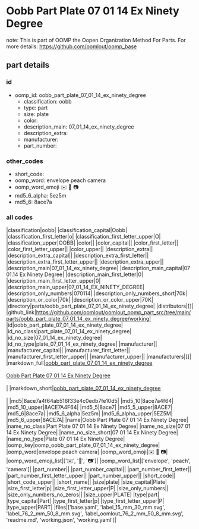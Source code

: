 # Oobb Part Plate 07 01 14 Ex Ninety Degree  

note: This is part of OOMP the Oopen Organization Method For Parts. For more details: https://github.com/oomlout/oomp_base

##  part details





### id
* oomp_id: oobb_part_plate_07_01_14_ex_ninety_degree
  * classification: oobb
  * type: part
  * size: plate
  * color: 
  * description_main: 07_01_14_ex_ninety_degree
  * description_extra: 
  * manufacturer: 
  * part_number: 

### other_codes
* short_code: 
* oomp_word: envelope peach camera
* oomp_word_emoji :envelope: :peach: :camera:
* md5_6_alpha: 5ez5m
* md5_6: 8ace7a

### all codes 
|classification|oobb|
|classification_capital|Oobb|
|classification_first_letter|o|
|classification_first_letter_upper|O|
|classification_upper|OOBB|
|color||
|color_capital||
|color_first_letter||
|color_first_letter_upper||
|color_upper||
|description_extra||
|description_extra_capital||
|description_extra_first_letter||
|description_extra_first_letter_upper||
|description_extra_upper||
|description_main|07_01_14_ex_ninety_degree|
|description_main_capital|07 01.14 Ex Ninety Degree|
|description_main_first_letter|0|
|description_main_first_letter_upper|0|
|description_main_upper|07_01_14_EX_NINETY_DEGREE|
|description_only_numbers|070114|
|description_only_numbers_short|70k|
|description_or_color|70k|
|description_or_color_upper|70K|
|directory|parts/oobb_part_plate_07_01_14_ex_ninety_degree|
|distributors|[]|
|github_link|https://github.com/oomlout/oomlout_oomp_part_src/tree/main/parts/oobb_part_plate_07_01_14_ex_ninety_degree/working|
|id|oobb_part_plate_07_01_14_ex_ninety_degree|
|id_no_class|part_plate_07_01_14_ex_ninety_degree|
|id_no_size|07_01_14_ex_ninety_degree|
|id_no_type|plate_07_01_14_ex_ninety_degree|
|manufacturer||
|manufacturer_capital||
|manufacturer_first_letter||
|manufacturer_first_letter_upper||
|manufacturer_upper||
|manufacturers|[]|
|markdown_full|[oobb_part_plate_07_01_14_ex_ninety_degree](https://github.com/oomlout/oomlout_oomp_part_src/tree/main/parts/oobb_part_plate_07_01_14_ex_ninety_degree/working)<br>[](https://github.com/oomlout/oomlout_oomp_part_src/tree/main/parts/oobb_part_plate_07_01_14_ex_ninety_degree/working)<br>[Oobb Part Plate 07 01 14 Ex Ninety Degree](https://github.com/oomlout/oomlout_oomp_part_src/tree/main/parts/oobb_part_plate_07_01_14_ex_ninety_degree/working)<br><br>|
|markdown_short|[oobb_part_plate_07_01_14_ex_ninety_degree](https://github.com/oomlout/oomlout_oomp_part_src/tree/main/parts/oobb_part_plate_07_01_14_ex_ninety_degree/working)<br><br>|
|md5|8ace7a4f64ab516f33e4c0edb7fe10d5|
|md5_10|8ace7a4f64|
|md5_10_upper|8ACE7A4F64|
|md5_5|8ace7|
|md5_5_upper|8ACE7|
|md5_6|8ace7a|
|md5_6_alpha|5ez5m|
|md5_6_alpha_upper|5EZ5M|
|md5_6_upper|8ACE7A|
|name|Oobb Part Plate 07 01 14 Ex Ninety Degree|
|name_no_class|Part Plate 07 01 14 Ex Ninety Degree|
|name_no_size|07 01 14 Ex Ninety Degree|
|name_no_size_short|07 01 14 Ex Ninety Degree|
|name_no_type|Plate 07 01 14 Ex Ninety Degree|
|oomp_key|oomp_oobb_part_plate_07_01_14_ex_ninety_degree|
|oomp_word|envelope peach camera|
|oomp_word_emoji|:envelope: :peach: :camera:|
|oomp_word_emoji_list|[':envelope:', ':peach:', ':camera:']|
|oomp_word_list|['envelope', 'peach', 'camera']|
|part_number||
|part_number_capital||
|part_number_first_letter||
|part_number_first_letter_upper||
|part_number_upper||
|short_code||
|short_code_upper||
|short_name||
|size|plate|
|size_capital|Plate|
|size_first_letter|p|
|size_first_letter_upper|P|
|size_only_numbers||
|size_only_numbers_no_zeros||
|size_upper|PLATE|
|type|part|
|type_capital|Part|
|type_first_letter|p|
|type_first_letter_upper|P|
|type_upper|PART|
|files|['base.yaml', 'label_15_mm_30_mm.svg', 'label_76_2_mm_50_8_mm.svg', 'label_oomlout_76_2_mm_50_8_mm.svg', 'readme.md', 'working.json', 'working.yaml']|
